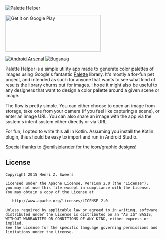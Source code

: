 ![Palette Helper](art/feature.png)

<a href='https://play.google.com/store/apps/details?id=io.sweers.palettehelper&utm_source=global_co&utm_medium=prtnr&utm_content=Mar2515&utm_campaign=PartBadge&pcampaignid=MKT-Other-global-all-co-prtnr-py-PartBadge-Mar2515-1'>
    <img alt='Get it on Google Play' 
         src='https://play.google.com/intl/en_us/badges/images/generic/en_badge_web_generic.png'
         height="116" width="300"/>
</a>

[![Android Arsenal](https://img.shields.io/badge/Android%20Arsenal-Palette%20Helper-brightgreen.svg?style=flat)](http://android-arsenal.com/details/1/1613)
[![Bugsnag](https://img.shields.io/badge/crash_reporting_by-bugsnag-green.png)](https://bugsnag.com/platforms/android)

Palette Helper is a simple utility app made to generate color palettes of images using Google's fantastic [Palette](https://developer.android.com/reference/android/support/v7/graphics/Palette.html) library. It's mostly a for-fun pet project, and intended as such for anyone that wants to see what kind of results the library churns out for images. I hope it might also be useful to any designers that want to design a color palette around a given scene or image.

The flow is pretty simple. You can either choose to open an image from storage, take one from your camera (if you feel like capturing a scene), or enter an image URL. You can also share an image with the app via the system's intent system either directly or via URL.

For fun, I opted to write this all in Kotlin. Assuming you install the Kotlin plugin, this should be easy to import and run in Android Studio.

Special thanks to [@emilsjolander](https://github.com/emilsjolander) for the icon/graphic designs!

License
-------

    Copyright 2015 Henri Z. Sweers

    Licensed under the Apache License, Version 2.0 (the "License");
    you may not use this file except in compliance with the License.
    You may obtain a copy of the License at

       http://www.apache.org/licenses/LICENSE-2.0

    Unless required by applicable law or agreed to in writing, software
    distributed under the License is distributed on an "AS IS" BASIS,
    WITHOUT WARRANTIES OR CONDITIONS OF ANY KIND, either express or implied.
    See the License for the specific language governing permissions and
    limitations under the License.
